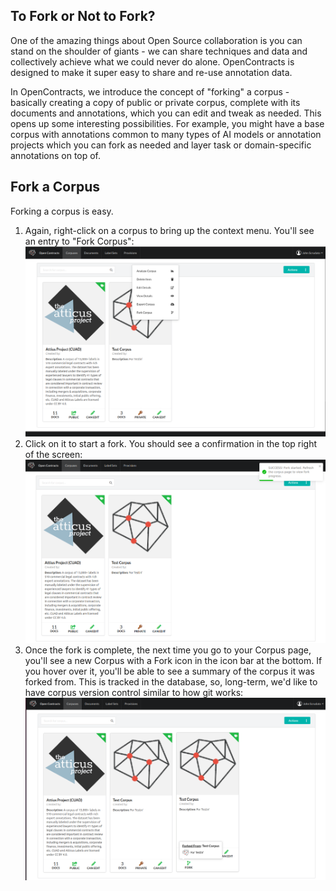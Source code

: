 ## To Fork or Not to Fork?

One of the amazing things about Open Source collaboration is you can stand on the shoulder of giants - we can share
techniques and data and collectively achieve what we could never do alone. OpenContracts is designed to make it
super easy to share and re-use annotation data.

In OpenContracts, we introduce the concept of "forking" a corpus - basically creating a copy of public or private corpus,
complete with its documents and annotations, which you can edit and tweak as needed. This opens up some
interesting possibilities. For example, you might have a base corpus with annotations common to many types of
AI models or annotation projects which you can fork as needed and layer task or domain-specific annotations on top of.

## Fork a Corpus

Forking a corpus is easy.

1. Again, right-click on a corpus to bring up the context menu. You'll see an entry to "Fork Corpus":
   ![](../../assets/images/screenshots/Corpus_Context_Menu.png)
2. Click on it to start a fork. You should see a confirmation in the top right of the screen:
   ![](../../assets/images/screenshots/Confirm_Fork.png)
3. Once the fork is complete, the next time you go to your Corpus page, you'll see a new Corpus with a Fork
   icon in the icon bar at the bottom. If you hover over it, you'll be able to see a summary of the corpus it was
   forked from. This is tracked in the database, so, long-term, we'd like to have corpus version control similar to how
   git works:
   ![](../../assets/images/screenshots/Fork_View.png)
